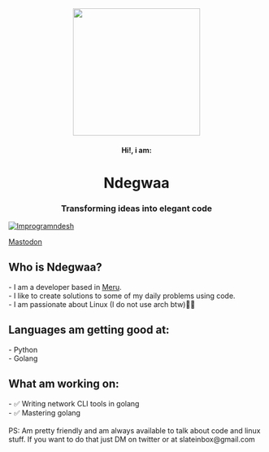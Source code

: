 <div align="center"><img width ="250" height = "250" src="https://media.giphy.com/media/v1.Y2lkPTc5MGI3NjExM2s5dWd5eWRycHFrZW85N2U4ZzN5M2Zqc3QybTZjenN4eGN6bGliciZlcD12MV9pbnRlcm5hbF9naWZfYnlfaWQmY3Q9cw/f6hnhHkks8bk4jwjh3/giphy.gif"/></div>
<h4 align="center">Hi!, i am:<br><h1 align="center">Ndegwaa</h1></h4>
<h3 align="center">Transforming ideas into elegant code</h3>
<p align="left"><a href="https://twitter.com/Improgramndesh" alt="Improgram" target="blank"><img src="https://img.shields.io/twitter/follow/Improgramndesh?logo=twitter&style=for-the-badge" alt="Improgramndesh"/></a></p>
<a rel="me" href="https://mastodon.social/@amnotndesh">Mastodon</a>
<h2 align="left">Who is Ndegwaa?</h2>
- I am a developer based in <a href="https://maps.app.goo.gl/Av2fPazVuNSGpLvP9">Meru</a>.<br>
- I like to create solutions to some of my daily problems using code. <br>
- I am passionate about Linux (I do not use arch btw)🫴🏾<br>

<h2 align="left">Languages am getting good at: </h2>
- Python <br>
- Golang <br>

<h2 align="left">What am working on:</h2>
- ✅ Writing network CLI tools in golang <br>
- ✅ Mastering golang <br>
<br>
PS: Am pretty friendly and am always available to talk about code and linux stuff. If you want to do that just DM on twitter or at slateinbox@gmail.com
